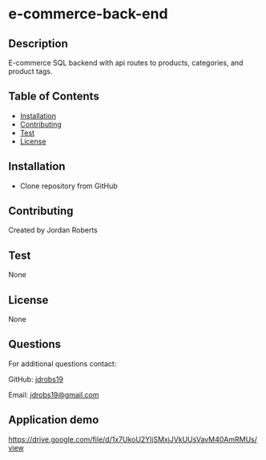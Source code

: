 # e-commerce-back-end

## Description
E-commerce SQL backend with api routes to products, categories, and product tags.

## Table of Contents

* [Installation](#installation)
* [Contributing](#contributing)
* [Test](#test)
* [License](#license)

## Installation
* Clone repository from GitHub

## Contributing
Created by Jordan Roberts

## Test
None

## License
None

## Questions

For additional questions contact: 

GitHub: [jdrobs19](https://github.com/jdrobs19)

Email: jdrobs19@gmail.com

## Application demo
https://drive.google.com/file/d/1x7UkoU2YljSMxjJVkUUsVavM40AmRMUs/view
